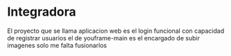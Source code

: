 # Integradora
El proyecto que se llama aplicacion web es el login funcional con capacidad de registrar usuarios 
el de youframe-main es el encargado de subir imagenes solo me falta fusionarlos
